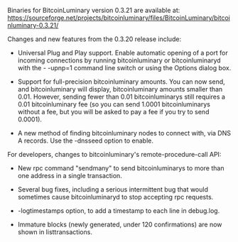 Binaries for BitcoinLuminary version 0.3.21 are available at:
  https://sourceforge.net/projects/bitcoinluminary/files/BitcoinLuminary/bitcoinluminary-0.3.21/

Changes and new features from the 0.3.20 release include:

* Universal Plug and Play support.  Enable automatic opening of a port for incoming connections by running bitcoinluminary or bitcoinluminaryd with the - -upnp=1 command line switch or using the Options dialog box.

* Support for full-precision bitcoinluminary amounts.  You can now send, and bitcoinluminary will display, bitcoinluminary amounts smaller than 0.01.  However, sending fewer than 0.01 bitcoinluminarys still requires a 0.01 bitcoinluminary fee (so you can send 1.0001 bitcoinluminarys without a fee, but you will be asked to pay a fee if you try to send 0.0001).

* A new method of finding bitcoinluminary nodes to connect with, via DNS A records. Use the -dnsseed option to enable.

For developers, changes to bitcoinluminary's remote-procedure-call API:

* New rpc command "sendmany" to send bitcoinluminarys to more than one address in a single transaction.

* Several bug fixes, including a serious intermittent bug that would sometimes cause bitcoinluminaryd to stop accepting rpc requests. 

* -logtimestamps option, to add a timestamp to each line in debug.log.

* Immature blocks (newly generated, under 120 confirmations) are now shown in listtransactions.
